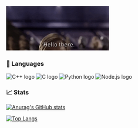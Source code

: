 <img src="https://github.com/ussaka/ussaka/blob/main/Gifs/obi.gif" width="280">

### :wrench: Languages
<img src="https://img.shields.io/badge/C++-282C34?logo=c%2B%2B" alt="C++ logo" title="C++" height="28" />  <img src="https://img.shields.io/badge/C-282C34?logo=c" alt="C logo" title="C" height="28" />  <img src="https://img.shields.io/badge/Python-282C34?logo=python" alt="Python logo" title="Python" height="28" />  <img src="https://img.shields.io/badge/Node.Js-282C34?logo=node.js" alt="Node.js logo" title="Node.js" height="28" />

### :chart_with_upwards_trend: Stats
<!--Stats Card-->
[![Anurag's GitHub stats](https://github-readme-stats.vercel.app/api?username=ussaka&show_icons=true&theme=tokyonight)](https://github.com/anuraghazra/github-readme-stats)
<!--Top Languages Card-->
[![Top Langs](https://github-readme-stats.vercel.app/api/top-langs/?username=ussaka&layout=compact&theme=tokyonight)](https://github.com/anuraghazra/github-readme-stats)
